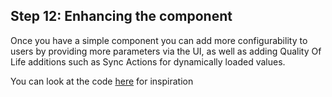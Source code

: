 ## Step 12: Enhancing the component

Once you have a simple component you can add more configurability to users by providing more parameters via the
UI, as well as adding Quality Of Life additions such as Sync Actions for dynamically loaded values.

You can look at the code [here](https://bitbucket.org/kds_consulting_team/kds-team.app-open-ai/src/master/) for inspiration 